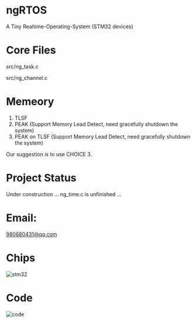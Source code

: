 # ngRTOS
A Tiny Realtime-Operating-System (STM32 devices)

# Core Files
src/ng_task.c

src/ng_channel.c

# Memeory
1. TLSF
2. PEAK (Support Memory Lead Detect, need gracefully shutdown the system)
3. PEAK on TLSF (Support Memory Lead Detect, need gracefully shutdown the system)

Our suggestion is to use CHOICE 3.

# Project Status
Under construction ...
ng_time.c is unfinished ...

# Email: 
980680431@qq.com

# Chips

![stm32](https://user-images.githubusercontent.com/28725147/211881021-549a4bdc-c3e2-4581-9ccc-b195aa9f7f2e.jpg)

# Code

![code](https://user-images.githubusercontent.com/28725147/211888784-c906d292-ad1c-4154-9528-534f121c43e6.png)
